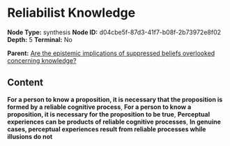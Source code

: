 # Reliabilist Knowledge

**Node Type:** synthesis
**Node ID:** d04cbe5f-87d3-41f7-b08f-2b73972e8f02
**Depth:** 5
**Terminal:** No

**Parent:** [Are the epistemic implications of suppressed beliefs overlooked concerning knowledge?](are-the-epistemic-implications-of-suppressed-beliefs-overlooked-concerning-knowledge-antithesis-a00f1b8c-dba4-45c0-849d-531b78eb6c9f.md)

## Content

**For a person to know a proposition, it is necessary that the proposition is formed by a reliable cognitive process**, **For a person to know a proposition, it is necessary for the proposition to be true**, **Perceptual experiences can be products of reliable cognitive processes**, **In genuine cases, perceptual experiences result from reliable processes while illusions do not**
